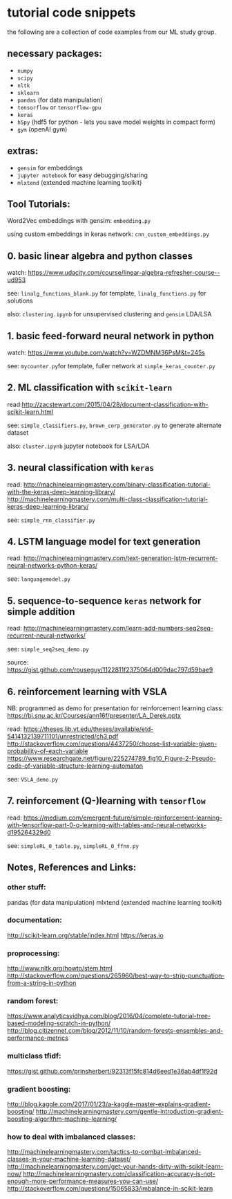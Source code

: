 # tutorial code snippets

the following are a collection of code examples from our ML study group.

## necessary packages:
- `numpy`
- `scipy`
- `nltk`
- `sklearn`
- `pandas` (for data manipulation)
- `tensorflow` or `tensorflow-gpu`
- `keras`
- `h5py` (hdf5 for python - lets you save model weights in compact form)
- `gym` (openAI gym)

## extras:
- `gensim` for embeddings
- `jupyter notebook` for easy debugging/sharing
- `mlxtend` (extended machine learning toolkit)


## Tool Tutorials:

Word2Vec embeddings with gensim: `embedding.py`

using custom embeddings in keras network: `cnn_custom_embeddings.py`


## 0. basic linear algebra and python classes

watch: https://www.udacity.com/course/linear-algebra-refresher-course--ud953

see: `linalg_functions_blank.py` for template, `linalg_functions.py` for solutions

also: `clustering.ipynb` for unsupervised clustering and `gensim` LDA/LSA


## 1. basic feed-forward neural network in python

watch: https://www.youtube.com/watch?v=WZDMNM36PsM&t=245s

see: `mycounter.py`for template, fuller network at `simple_keras_counter.py`


## 2. ML classification with `scikit-learn`

read:http://zacstewart.com/2015/04/28/document-classification-with-scikit-learn.html

see: `simple_classifiers.py`, `brown_corp_generator.py` to generate alternate dataset

also: `cluster.ipynb` jupyter notebook for LSA/LDA


## 3. neural classification with `keras`

read: 
http://machinelearningmastery.com/binary-classification-tutorial-with-the-keras-deep-learning-library/
http://machinelearningmastery.com/multi-class-classification-tutorial-keras-deep-learning-library/

see: `simple_rnn_classifier.py`


## 4. LSTM language model for text generation

read: http://machinelearningmastery.com/text-generation-lstm-recurrent-neural-networks-python-keras/

see: `languagemodel.py`


## 5. sequence-to-sequence `keras` network for simple addition

read: http://machinelearningmastery.com/learn-add-numbers-seq2seq-recurrent-neural-networks/

see: `simple_seq2seq_demo.py`

source: https://gist.github.com/rouseguy/1122811f2375064d009dac797d59bae9


## 6. reinforcement learning with VSLA

NB: programmed as demo for presentation for reinforcement learning class:
https://bi.snu.ac.kr/Courses/ann16f/presenter/LA_Derek.pptx

read:
https://theses.lib.vt.edu/theses/available/etd-5414132139711101/unrestricted/ch3.pdf
http://stackoverflow.com/questions/4437250/choose-list-variable-given-probability-of-each-variable
https://www.researchgate.net/figure/225274789_fig10_Figure-2-Pseudo-code-of-variable-structure-learning-automaton

see: `VSLA_demo.py`


## 7. reinforcement (Q-)learning with `tensorflow`

read: https://medium.com/emergent-future/simple-reinforcement-learning-with-tensorflow-part-0-q-learning-with-tables-and-neural-networks-d195264329d0

see: `simpleRL_0_table.py`, `simpleRL_0_ffnn.py`


## Notes, References and Links:

### other stuff:
pandas (for data manipulation)
mlxtend (extended machine learning toolkit)

### documentation:
http://scikit-learn.org/stable/index.html
https://keras.io

### proprocessing:
http://www.nltk.org/howto/stem.html
http://stackoverflow.com/questions/265960/best-way-to-strip-punctuation-from-a-string-in-python

### random forest:
https://www.analyticsvidhya.com/blog/2016/04/complete-tutorial-tree-based-modeling-scratch-in-python/
http://blog.citizennet.com/blog/2012/11/10/random-forests-ensembles-and-performance-metrics

### multiclass tfidf:
https://gist.github.com/prinsherbert/92313f15fc814d6eed1e36ab4df1f92d

### gradient boosting:
http://blog.kaggle.com/2017/01/23/a-kaggle-master-explains-gradient-boosting/
http://machinelearningmastery.com/gentle-introduction-gradient-boosting-algorithm-machine-learning/

### how to deal with imbalanced classes:
http://machinelearningmastery.com/tactics-to-combat-imbalanced-classes-in-your-machine-learning-dataset/
http://machinelearningmastery.com/get-your-hands-dirty-with-scikit-learn-now/
http://machinelearningmastery.com/classification-accuracy-is-not-enough-more-performance-measures-you-can-use/
http://stackoverflow.com/questions/15065833/imbalance-in-scikit-learn

